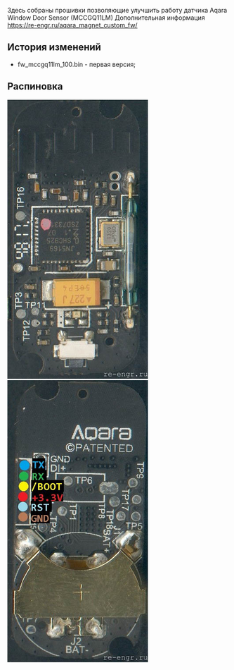 Здесь собраны прошивки позволяющие улучшить работу датчика Aqara Window Door Sensor (MCCGQ11LM)
Дополнительная информация  https://re-engr.ru/aqara_magnet_custom_fw/

## История изменений 
* fw_mccgq11lm_100.bin - первая версия;

## Распиновка
![Pins_0](aqara_door11_top.jpg)
![Pins_1](aqara_door11_bot.jpg)
